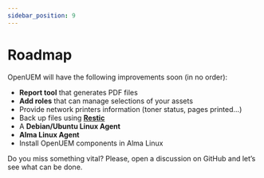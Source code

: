 ```yaml
---
sidebar_position: 9
---
```


# Roadmap

OpenUEM will have the following improvements soon (in no order):

- **Report tool** that generates PDF files
- **Add roles** that can manage selections of your assets
- Provide network printers information (toner status, pages printed...)
- Back up files using [**Restic**](https://restic.net/)
- A **Debian/Ubuntu Linux Agent**
- **Alma Linux Agent**
- Install OpenUEM components in Alma Linux

Do you miss something vital? Please, open a discussion on GitHub and let’s see what can be done.
